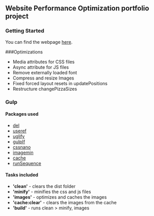 ## Website Performance Optimization portfolio project

### Getting Started

You can find the webpage [here](http://shawnajean.github.io/frontend-nanodegree-mobile-portfolio/src/index.html).

###Optimizations

* Media attributes for CSS files
* Async attribute for JS files
* Remove externally loaded font
* Compress and resize Images
* Fixed forced layout resets in updatePositions
* Restructure changePizzaSizes

### Gulp

#### Packages used

* [del](https://www.npmjs.com/package/del)
* [useref](https://www.npmjs.com/package/gulp-useref)
* [uglify](https://www.npmjs.com/package/gulp-uglify)
* [gulpIf](https://www.npmjs.com/package/gulp-if)
* [cssnano](https://github.com/ben-eb/gulp-cssnano)
* [imagemin](https://github.com/sindresorhus/gulp-imagemin)
* [cache](https://github.com/jgable/gulp-cache)
* [runSequence](https://www.npmjs.com/package/gulp-run-sequence)

#### Tasks included

* **'clean'** - clears the dist folder
* **'minify'** - minifies the css and js files
* **'images'** - optimizes and caches the images
* **'cache:clear'** - clears the images from the cache
* **'build'** - runs clean > minify, images
